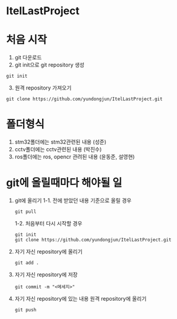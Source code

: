 # ItelLastProject

# 처음 시작

1. git 다운로드
2. git init으로 git repository 생성
```
git init
```
3.  원격 repository 가져오기
```
git clone https://github.com/yundongjun/ItelLastProject.git
```
# 폴더형식

1. stm32폴더에는 stm32관련된 내용 (성준)
2. cctv폴더에는 cctv관련된 내용 (박진수)
3. ros폴더에는 ros, opencr 관려된 내용 (윤동준, 설영현)

# git에 올릴때마다 해야될 일

1. git에 올리기
   1-1. 전에 받았던 내용 기준으로 올릴 경우
   ```
   git pull
   ```
   1-2. 처음부터 다시 시작할 경우
   ```
   git init
   git clone https://github.com/yundongjun/ItelLastProject.git
   ```
2. 자기 자신 repository에 올리기
   ```
   git add .
   ```
3. 자기 자신 repository에 저장
   ```
   git commit -m "<메세지>"
   ```
4. 자기 자신 repository에 있는 내용 원격 repository에 올리기
   ```
   git push
   ```
